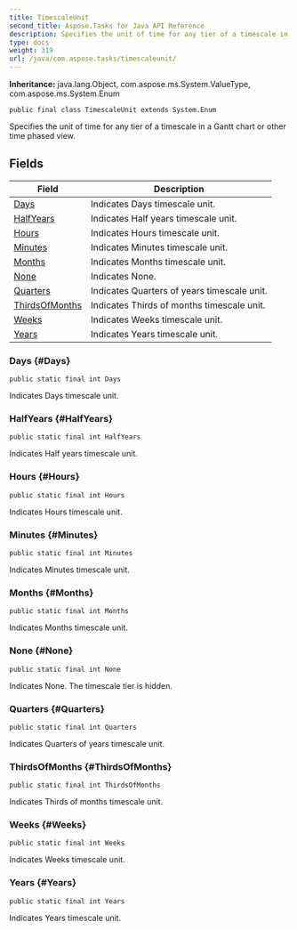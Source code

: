 ```yaml
---
title: TimescaleUnit
second_title: Aspose.Tasks for Java API Reference
description: Specifies the unit of time for any tier of a timescale in a Gantt chart or other time phased view.
type: docs
weight: 319
url: /java/com.aspose.tasks/timescaleunit/
---
```


**Inheritance:**
java.lang.Object, com.aspose.ms.System.ValueType, com.aspose.ms.System.Enum
```
public final class TimescaleUnit extends System.Enum
```

Specifies the unit of time for any tier of a timescale in a Gantt chart or other time phased view.
## Fields

| Field | Description |
| --- | --- |
| [Days](#Days) | Indicates Days timescale unit. |
| [HalfYears](#HalfYears) | Indicates Half years timescale unit. |
| [Hours](#Hours) | Indicates Hours timescale unit. |
| [Minutes](#Minutes) | Indicates Minutes timescale unit. |
| [Months](#Months) | Indicates Months timescale unit. |
| [None](#None) | Indicates None. |
| [Quarters](#Quarters) | Indicates Quarters of years timescale unit. |
| [ThirdsOfMonths](#ThirdsOfMonths) | Indicates Thirds of months timescale unit. |
| [Weeks](#Weeks) | Indicates Weeks timescale unit. |
| [Years](#Years) | Indicates Years timescale unit. |
### Days {#Days}
```
public static final int Days
```


Indicates Days timescale unit.

### HalfYears {#HalfYears}
```
public static final int HalfYears
```


Indicates Half years timescale unit.

### Hours {#Hours}
```
public static final int Hours
```


Indicates Hours timescale unit.

### Minutes {#Minutes}
```
public static final int Minutes
```


Indicates Minutes timescale unit.

### Months {#Months}
```
public static final int Months
```


Indicates Months timescale unit.

### None {#None}
```
public static final int None
```


Indicates None. The timescale tier is hidden.

### Quarters {#Quarters}
```
public static final int Quarters
```


Indicates Quarters of years timescale unit.

### ThirdsOfMonths {#ThirdsOfMonths}
```
public static final int ThirdsOfMonths
```


Indicates Thirds of months timescale unit.

### Weeks {#Weeks}
```
public static final int Weeks
```


Indicates Weeks timescale unit.

### Years {#Years}
```
public static final int Years
```


Indicates Years timescale unit.


